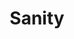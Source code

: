 ---
title: "Sanity"
icon: images/icons/sanity.svg
official_url: https://www.sanity.io
vitalstats_url: https://headlesscms.org/projects/sanity
taxonomy: cms
---